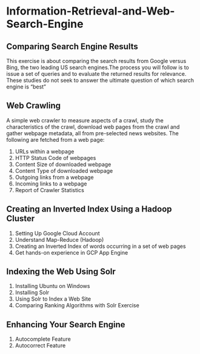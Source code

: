 # Information-Retrieval-and-Web-Search-Engine

## Comparing Search Engine Results

This exercise is about comparing the search results from Google versus Bing, the two leading US search
engines.The process you will follow is to issue a set of queries and to evaluate the returned results for relevance.
These studies do not seek to answer the ultimate question of which search engine is “best”


## Web Crawling

A simple web crawler to measure aspects of a crawl, study the characteristics of the crawl, download web pages from the crawl and gather webpage metadata, all from pre-selected news websites.
The following are fetched from a web page:
1) URLs within a webpage
2) HTTP Status Code of webpages
3) Content Size of downloaded webpage
4) Content Type of downloaded webpage
5) Outgoing links from a webpage
6) Incoming links to a webpage
7) Report of Crawler Statistics


## Creating an Inverted Index Using a Hadoop Cluster
1) Setting Up Google Cloud Account
2) Understand Map-Reduce (Hadoop)
3) Creating an Inverted Index of words occurring in a set of web pages
4) Get hands-on experience in GCP App Engine


## Indexing the Web Using Solr

1) Installing Ubuntu on Windows
2) Installing Solr
3) Using Solr to Index a Web Site
4) Comparing Ranking Algorithms with Solr Exercise

## Enhancing Your Search Engine

1) Autocomplete Feature
2) Autocorrect Feature
